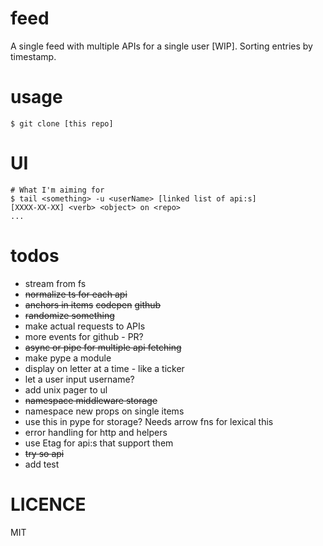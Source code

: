 # feed
A single feed with multiple APIs for a single user [WIP]. Sorting entries by timestamp.

# usage
```
$ git clone [this repo]
```

# UI
```
# What I'm aiming for
$ tail <something> -u <userName> [linked list of api:s]
[XXXX-XX-XX] <verb> <object> on <repo>
...
```

# todos
- stream from fs
- ~~normalize ts for each api~~
- ~~anchors in items~~ ~~codepen~~ ~~github~~
- ~~randomize something~~
- make actual requests to APIs
- more events for github - PR?
- ~~async or pipe for multiple api fetching~~
- make pype a module
- display on letter at a time - like a ticker
- let a user input username?
- add unix pager to ul
- ~~namespace middleware storage~~
- namespace new props on single items
- use this in pype for storage? Needs arrow fns for lexical this
- error handling for http and helpers
- use Etag for api:s that support them
- ~~try so api~~
- add test

# LICENCE
MIT
